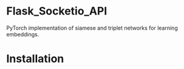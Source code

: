 # Flask_Socketio_API
PyTorch implementation of siamese and triplet networks for learning embeddings.
# Installation
